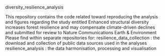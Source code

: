 diversity_resilience_analysis

This repository contains the code related toward reproducing the analysis and figures regarding the study entitled Enhanced structural diversity increases forest resilience and may compensate climate-driven declines and submitted for review to Nature Communications Earth & Environment
Please find within separate repositories for:
resilience_data_collection : the download and collection of public data sources used in the analyses
resilience_analysis : the data harmonisation, processing and visualisation
